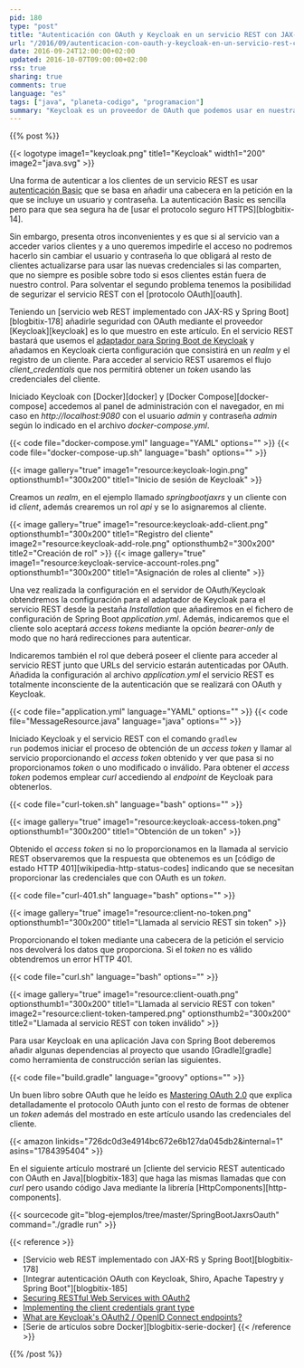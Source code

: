 ```yaml
---
pid: 180
type: "post"
title: "Autenticación con OAuth y Keycloak en un servicio REST con JAX-RS y Spring Boot"
url: "/2016/09/autenticacion-con-oauth-y-keycloak-en-un-servicio-rest-con-jax-rs-y-spring-boot/"
date: 2016-09-24T12:00:00+02:00
updated: 2016-10-07T09:00:00+02:00
rss: true
sharing: true
comments: true
language: "es"
tags: ["java", "planeta-codigo", "programacion"]
summary: "Keycloak es un proveedor de OAuth que podemos usar en nuestras aplicaciones y servicios para proporcionar autenticación, autorización, SSO y también añadir seguridad a los servicios REST que desarrollemos como muestro en este artículo. OAuth tiene varias ventajas sobre usar autenticación _Basic_."
---
```


{{% post %}}

{{< logotype image1="keycloak.png" title1="Keycloak" width1="200" image2="java.svg" >}}

Una forma de autenticar a los clientes de un servicio REST es usar [autenticación Basic](https://en.wikipedia.org/wiki/Basic_access_authentication) que se basa en añadir una cabecera en la petición en la que se incluye un usuario y contraseña. La autenticación Basic es sencilla pero para que sea segura ha de [usar el protocolo seguro HTTPS][blogbitix-14].

Sin embargo, presenta otros inconvenientes y es que si al servicio van a acceder varios clientes y a uno queremos impedirle el acceso no podremos hacerlo sin cambiar el usuario y contraseña lo que obligará al resto de clientes actualizarse para usar las nuevas credenciales si las comparten, que no siempre es posible sobre todo si esos clientes están fuera de nuestro control. Para solventar el segundo problema tenemos la posibilidad de segurizar el servicio REST con el [protocolo OAuth][oauth].

Teniendo un [servicio web REST implementado con JAX-RS y Spring Boot][blogbitix-178] añadirle seguridad con OAuth mediante el proveedor [Keycloak][keycloak] es lo que muestro en este artículo. En el servicio REST bastará que usemos el [adaptador para Spring Boot de Keycloak](https://keycloak.gitbooks.io/securing-client-applications-guide/content/v/latest/topics/oidc/java/java-adapters.html) y añadamos en Keycloak cierta configuración que consistirá en un _realm_ y el registro de un cliente. Para acceder al servicio REST usaremos el flujo _client\_credentials_ que nos permitirá obtener un _token_ usando las credenciales del cliente.

Iniciado Keycloak con [Docker][docker] y [Docker Compose][docker-compose] accedemos al panel de administración con el navegador, en mi caso en _http\://localhost:9080_ con el usuario _admin_ y contraseña _admin_ según lo indicado en el archivo _docker-compose.yml_.

{{< code file="docker-compose.yml" language="YAML" options="" >}}
{{< code file="docker-compose-up.sh" language="bash" options="" >}}

{{< image
    gallery="true"
    image1="resource:keycloak-login.png" optionsthumb1="300x200" title1="Inicio de sesión de Keycloak" >}}

Creamos un _realm_, en el ejemplo llamado _springbootjaxrs_ y un cliente con id _client_, además crearemos un rol _api_ y se lo asignaremos al cliente.

{{< image
    gallery="true"
    image1="resource:keycloak-add-client.png" optionsthumb1="300x200" title1="Registro del cliente"
    image2="resource:keycloak-add-role.png" optionsthumb2="300x200" title2="Creación de rol" >}}
{{< image
    gallery="true"
    image1="resource:keycloak-service-account-roles.png" optionsthumb1="300x200" title1="Asignación de roles al cliente" >}}

Una vez realizada la configuración en el servidor de OAuth/Keycloak obtendremos la configuración para el adaptador de Keycloak para el servicio REST desde la pestaña _Installation_ que añadiremos en el fichero de configuración de Spring Boot _application.yml_. Además, indicaremos que el cliente solo aceptará _access tokens_ mediante la opción _bearer-only_ de modo que no hará redirecciones para autenticar.

Indicaremos también el rol que deberá poseer el cliente para acceder al servicio REST junto que URLs del servicio estarán autenticadas por OAuth. Añadida la configuración al archivo _application.yml_ el servicio REST es totalmente inconsciente de la autenticación que se realizará con OAuth y Keycloak.

{{< code file="application.yml" language="YAML" options="" >}}
{{< code file="MessageResource.java" language="java" options="" >}}

Iniciado Keycloak y el servicio REST con el comando <code>gradlew run</code> podemos iniciar el proceso de obtención de un _access token_ y llamar al servicio proporcionando el _access token_ obtenido y ver que pasa si no proporcionamos _token_ o uno modificado o inválido. Para obtener el _access token_ podemos emplear _curl_ accediendo al _endpoint_ de Keycloak para obtenerlos.

{{< code file="curl-token.sh" language="bash" options="" >}}

{{< image
    gallery="true"
    image1="resource:keycloak-access-token.png" optionsthumb1="300x200" title1="Obtención de un token" >}}

Obtenido el _access token_ si no lo proporcionamos en la llamada al servicio REST observaremos que la respuesta que obtenemos es un [código de estado HTTP 401][wikipedia-http-status-codes] indicando que se necesitan proporcionar las credenciales que con OAuth es un _token_.

{{< code file="curl-401.sh" language="bash" options="" >}}

{{< image
    gallery="true"
    image1="resource:client-no-token.png" optionsthumb1="300x200" title1="Llamada al servicio REST sin token" >}}

Proporcionando el token mediante una cabecera de la petición el servicio nos devolverá los datos que proporciona. Si el _token_ no es válido obtendremos un error HTTP 401.

{{< code file="curl.sh" language="bash" options="" >}}

{{< image
    gallery="true"
    image1="resource:client-ouath.png" optionsthumb1="300x200" title1="Llamada al servicio REST con token"
    image2="resource:client-token-tampered.png" optionsthumb2="300x200" title2="Llamada al servicio REST con token inválido" >}}

Para usar Keycloak en una aplicación Java con Spring Boot deberemos añadir algunas dependencias al proyecto que usando [Gradle][gradle] como herramienta de construcción serían las siguientes.

{{< code file="build.gradle" language="groovy" options="" >}}

Un buen libro sobre OAuth que he leído es [Mastering OAuth 2.0](https://amzn.to/2cUkF9d) que explica detalladamente el protocolo OAuth junto con el resto de formas de obtener un _token_ además del mostrado en este artículo usando las credenciales del cliente.

{{< amazon
    linkids="726dc0d3e4914bc672e6b127da045db2&internal=1"
    asins="1784395404" >}}

En el siguiente artículo mostraré un [cliente del servicio REST autenticado con OAuth en Java][blogbitix-183] que haga las mismas llamadas que con _curl_ pero usando código Java mediante la librería [HttpComponents][http-components].

{{< sourcecode git="blog-ejemplos/tree/master/SpringBootJaxrsOauth" command="./gradle run" >}}

{{< reference >}}
* [Servicio web REST implementado con JAX-RS y Spring Boot][blogbitix-178]
* [Integrar autenticación OAuth con Keycloak, Shiro, Apache Tapestry y Spring Boot"][blogbitix-185]
* [Securing RESTful Web Services with OAuth2](https://blog.pivotal.io/pivotal-cloud-foundry/products/securing-restful-web-services-with-oauth2)
* [Implementing the client credentials grant type](http://docs.apigee.com/api-services/content/oauth-20-client-credentials-grant-type)
* [What are Keycloak's OAuth2 / OpenID Connect endpoints?](https://stackoverflow.com/questions/28658735/what-are-keycloaks-oauth2-openid-connect-endpoints)
* [Serie de artículos sobre Docker][blogbitix-serie-docker]
{{< /reference >}}

{{% /post %}}
